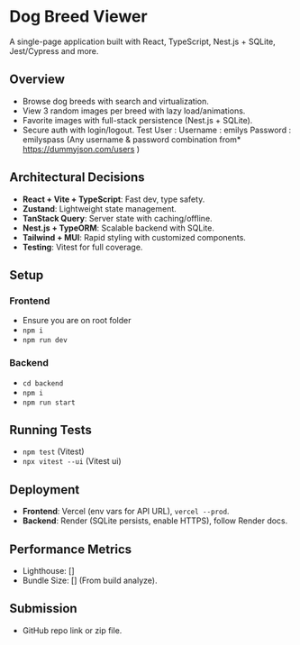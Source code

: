 # Dog Breed Viewer

A single-page application built with React, TypeScript, Nest.js + SQLite, Jest/Cypress and more.

## Overview
- Browse dog breeds with search and virtualization.
- View 3 random images per breed with lazy load/animations.
- Favorite images with full-stack persistence (Nest.js + SQLite).
- Secure auth with login/logout. 
    Test User : 
     Username : emilys
     Password : emilyspass
     (Any username & password combination from*      https://dummyjson.com/users )


## Architectural Decisions
- **React + Vite + TypeScript**: Fast dev, type safety.
- **Zustand**: Lightweight state management.
- **TanStack Query**: Server state with caching/offline.
- **Nest.js + TypeORM**: Scalable backend with SQLite.
- **Tailwind + MUI**: Rapid styling with customized components.
- **Testing**: Vitest for full coverage.

## Setup 
### Frontend
- Ensure you are on root folder
- `npm i`
- `npm run dev`[](http://localhost:5173)

### Backend
- `cd backend`
- `npm i`
- `npm run start`[](http://localhost:3001)


## Running Tests
- `npm test` (Vitest)
- `npx vitest --ui` (Vitest ui)

## Deployment
- **Frontend**: Vercel (env vars for API URL), `vercel --prod`.
- **Backend**: Render (SQLite persists, enable HTTPS), follow Render docs.

## Performance Metrics
- Lighthouse: [] 
- Bundle Size: [] (From build analyze).

## Submission
- GitHub repo link or zip file.
